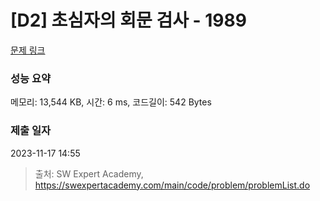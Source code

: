 # [D2] 초심자의 회문 검사 - 1989 

[문제 링크](https://swexpertacademy.com/main/code/problem/problemDetail.do?contestProbId=AV5PyTLqAf4DFAUq) 

### 성능 요약

메모리: 13,544 KB, 시간: 6 ms, 코드길이: 542 Bytes

### 제출 일자

2023-11-17 14:55



> 출처: SW Expert Academy, https://swexpertacademy.com/main/code/problem/problemList.do